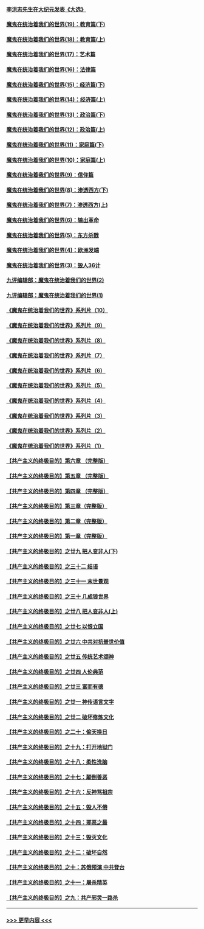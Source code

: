 #### [李洪志先生在大纪元发表《大选》](../pages/nsc422/n12534746.md?t=11091753) 
#### [魔鬼在统治着我们的世界(19)：教育篇(下)](../pages/nsc422/n10564808.md?t=11091753) 
#### [魔鬼在统治着我们的世界(18)：教育篇(上)](../pages/nsc422/n10526970.md?t=11091753) 
#### [魔鬼在统治着我们的世界(17)：艺术篇](../pages/nsc422/n10499093.md?t=11091753) 
#### [魔鬼在统治着我们的世界(16)：法律篇](../pages/nsc422/n10485969.md?t=11091753) 
#### [魔鬼在统治着我们的世界(15)：经济篇(下)](../pages/nsc422/n10469975.md?t=11091753) 
#### [魔鬼在统治着我们的世界(14)：经济篇(上)](../pages/nsc422/n10457370.md?t=11091753) 
#### [魔鬼在统治着我们的世界(13)：政治篇(下)](../pages/nsc422/n10448270.md?t=11091753) 
#### [魔鬼在统治着我们的世界(12)：政治篇(上)](../pages/nsc422/n10444576.md?t=11091753) 
#### [魔鬼在统治着我们的世界(11)：家庭篇(下)](../pages/nsc422/n10440961.md?t=11091753) 
#### [魔鬼在统治着我们的世界(10)：家庭篇(上)](../pages/nsc422/n10435448.md?t=11091753) 
#### [魔鬼在统治着我们的世界(9)：信仰篇](../pages/nsc422/n10432159.md?t=11091753) 
#### [魔鬼在统治着我们的世界(8)：渗透西方(下)](../pages/nsc422/n10429603.md?t=11091753) 
#### [魔鬼在统治着我们的世界(7)：渗透西方(上)](../pages/nsc422/n10426013.md?t=11091753) 
#### [魔鬼在统治着我们的世界(6)：输出革命](../pages/nsc422/n10421536.md?t=11091753) 
#### [魔鬼在统治着我们的世界(5)：东方杀戮](../pages/nsc422/n10417707.md?t=11091753) 
#### [魔鬼在统治着我们的世界(4)：欧洲发端](../pages/nsc422/n10414890.md?t=11091753) 
#### [魔鬼在统治着我们的世界(3)：毁人36计](../pages/nsc422/n10411583.md?t=11091753) 
#### [九评编辑部：魔鬼在统治着我们的世界(2)](../pages/nsc422/n10410036.md?t=11091753) 
#### [九评编辑部：魔鬼在统治着我们的世界(1)](../pages/nsc422/n10406825.md?t=11091753) 
#### [《魔鬼在统治着我们的世界》系列片（10）](../pages/nsc422/n12292670.md?t=11091753) 
#### [《魔鬼在统治着我们的世界》系列片（9）](../pages/nsc422/n12290859.md?t=11091753) 
#### [《魔鬼在统治着我们的世界》系列片（8）](../pages/nsc422/n12287445.md?t=11091753) 
#### [《魔鬼在统治着我们的世界》系列片（7）](../pages/nsc422/n12283425.md?t=11091753) 
#### [《魔鬼在统治着我们的世界》系列片（6）](../pages/nsc422/n12282314.md?t=11091753) 
#### [《魔鬼在统治着我们的世界》系列片（5）](../pages/nsc422/n12281419.md?t=11091753) 
#### [《魔鬼在统治着我们的世界》系列片（4）](../pages/nsc422/n12274024.md?t=11091753) 
#### [《魔鬼在统治着我们的世界》系列片（3）](../pages/nsc422/n12271322.md?t=11091753) 
#### [《魔鬼在统治着我们的世界》系列片（2）](../pages/nsc422/n12269049.md?t=11091753) 
#### [《魔鬼在统治着我们的世界》系列片（1）](../pages/nsc422/n12267575.md?t=11091753) 
#### [【共产主义的终极目的】第六章 （完整版）](../pages/nsc422/n11428913.md?t=11091753) 
#### [【共产主义的终极目的】第五章 （完整版）](../pages/nsc422/n11428912.md?t=11091753) 
#### [【共产主义的终极目的】第四章 （完整版）](../pages/nsc422/n11428907.md?t=11091753) 
#### [【共产主义的终极目的】第三章（完整版）](../pages/nsc422/n11428848.md?t=11091753) 
#### [【共产主义的终极目的】第二章（完整版）](../pages/nsc422/n11428831.md?t=11091753) 
#### [【共产主义的终极目的】第一章（完整版）](../pages/nsc422/n11417651.md?t=11091753) 
#### [【共产主义的终极目的】之廿九 把人变非人(下)](../pages/nsc422/n11344140.md?t=11091753) 
#### [【共产主义的终极目的】之三十二 结语](../pages/nsc422/n11360535.md?t=11091753) 
#### [【共产主义的终极目的】之三十一 末世景观](../pages/nsc422/n11351129.md?t=11091753) 
#### [【共产主义的终极目的】之三十 几成狼世界](../pages/nsc422/n11348280.md?t=11091753) 
#### [【共产主义的终极目的】之廿八 把人变非人(上)](../pages/nsc422/n11340492.md?t=11091753) 
#### [【共产主义的终极目的】之廿七 以恨立国](../pages/nsc422/n11336944.md?t=11091753) 
#### [【共产主义的终极目的】之廿六 中共对抗普世价值](../pages/nsc422/n11324785.md?t=11091753) 
#### [【共产主义的终极目的】之廿五 传统艺术颂神](../pages/nsc422/n11296396.md?t=11091753) 
#### [【共产主义的终极目的】之廿四 人伦典范](../pages/nsc422/n11296397.md?t=11091753) 
#### [【共产主义的终极目的】之廿三 富而有德](../pages/nsc422/n11283598.md?t=11091753) 
#### [【共产主义的终极目的】之廿一 神传语言文字](../pages/nsc422/n11263265.md?t=11091753) 
#### [【共产主义的终极目的】之廿二 破坏修炼文化](../pages/nsc422/n11245728.md?t=11091753) 
#### [【共产主义的终极目的】之二十：偷天换日](../pages/nsc422/n11238846.md?t=11091753) 
#### [【共产主义的终极目的】之十九：打开地狱门](../pages/nsc422/n11206376.md?t=11091753) 
#### [【共产主义的终极目的】之十八：柔性洗脑](../pages/nsc422/n11199994.md?t=11091753) 
#### [【共产主义的终极目的】之十七：颠倒善恶](../pages/nsc422/n11179782.md?t=11091753) 
#### [【共产主义的终极目的】之十六：反神骂祖宗](../pages/nsc422/n11166798.md?t=11091753) 
#### [【共产主义的终极目的】之十五：毁人不倦](../pages/nsc422/n11166792.md?t=11091753) 
#### [【共产主义的终极目的】之十四：邪恶之最](../pages/nsc422/n11150249.md?t=11091753) 
#### [【共产主义的终极目的】之十三：毁灭文化](../pages/nsc422/n11135227.md?t=11091753) 
#### [【共产主义的终极目的】之十二：破坏自然](../pages/nsc422/n11135214.md?t=11091753) 
#### [【共产主义的终极目的】之十：苏俄预演 中共登台](../pages/nsc422/n11118424.md?t=11091753) 
#### [【共产主义的终极目的】之十一：屠杀精英](../pages/nsc422/n11118442.md?t=11091753) 
#### [【共产主义的终极目的】之九：共产邪灵一路杀](../pages/nsc422/n11114139.md?t=11091753) 

----
#### [ >>> 更早内容 <<< ](../indexes/nsc422-earlier.md)
